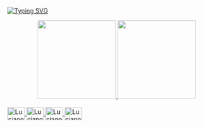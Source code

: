 [![Typing SVG](https://readme-typing-svg.herokuapp.com/?color=ffffff&size=35&center=true&vCenter=true&width=1000&lines=HELLO,+My+name+is+Luciano+Preis;I'm+20+years+old;I+from+Brazil,+SC;I'm+a+software+engineering+student;Be+Welcome!+:%29)](https://git.io/typing-svg)

<div align="center">
  <a href="https://github.com/Luciano-Preis">
  <img height="180em" src="https://github-readme-stats.vercel.app/api?username=Luciano-Preis&show_icons=true&theme=dracula&include_all_commits=true&count_private=true"/>
  <img height="180em" src="https://github-readme-stats.vercel.app/api/top-langs/?username=Luciano-Preis&layout=compact&langs_count=7&theme=dracula"/>
</div>

<div style="display: inline_block"><br>
  <img align="center" alt="Luciano-HTML" height="30" width="40" src="https://cdn.jsdelivr.net/gh/devicons/devicon/icons/html5/html5-original.svg">
  <img align="center" alt="Luciano-CSS" height="30" width="40" src="https://cdn.jsdelivr.net/gh/devicons/devicon/icons/css3/css3-original.svg">
  <img align="center" alt="Luciano-js" height="30" width="40" src="https://cdn.jsdelivr.net/gh/devicons/devicon/icons/javascript/javascript-plain.svg">
  <img align="center" alt="Luciano-C" height="30" width="40" src="https://cdn.jsdelivr.net/gh/devicons/devicon/icons/c/c-original.svg">
<!--   <img align="center" alt="Luciano-CSS" height="30" width="40" src=""> -->
</div>
  
  ##
